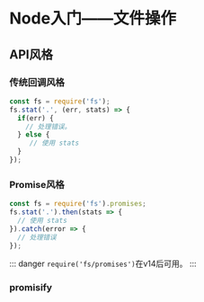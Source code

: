 # Node入门——文件操作

## API风格

### 传统回调风格

```js
const fs = require('fs');
fs.stat('.', (err, stats) => {
  if(err) {
  	// 处理错误。
  } else {
  	 // 使用 stats
  }
});
```

### Promise风格

```js
const fs = require('fs').promises;
fs.stat('.').then(stats => {
  // 使用 stats
}).catch(error => {
  // 处理错误
});
```

::: danger
`require('fs/promises')`在v14后可用。
:::

### promisify

